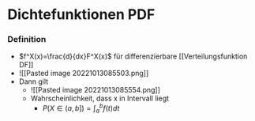 # Dichtefunktionen PDF
### Definition
+ $f^X(x)=\frac{d}{dx}F^X(x)$ für differenzierbare [[Verteilungsfunktion DF]]
+ ![[Pasted image 20221013085503.png]]
+ Dann gilt 
	+ ![[Pasted image 20221013085554.png]]
	+ Wahrscheinlichkeit, dass x in Intervall liegt
		+ $P(X∈(a,b])=\int_a^bf(t)dt$